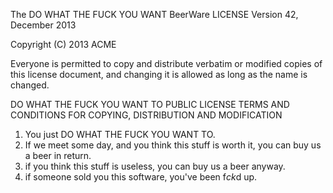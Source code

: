 The DO WHAT THE FUCK YOU WANT BeerWare LICENSE
                    Version 42, December 2013

 Copyright (C) 2013 ACME

 Everyone is permitted to copy and distribute verbatim or modified
 copies of this license document, and changing it is allowed as long
 as the name is changed.
 
   DO WHAT THE FUCK YOU WANT TO PUBLIC LICENSE
   TERMS AND CONDITIONS FOR COPYING, DISTRIBUTION AND MODIFICATION

   1. You just DO WHAT THE FUCK YOU WANT TO.
   2. If we meet some day, and you think this stuff is worth it, you can buy us a beer in return.
   3. if you think this stuff is useless, you can buy us a beer anyway. 
   4. if someone sold you this software, you've been f*ck*d up.
